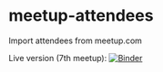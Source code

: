 # meetup-attendees
Import attendees from meetup.com

Live version (7th meetup):
[![Binder](https://mybinder.org/badge_logo.svg)](https://mybinder.org/v2/gh/Thib-G/meetup-attendees/HEAD?labpath=meetup-7th.ipynb)
